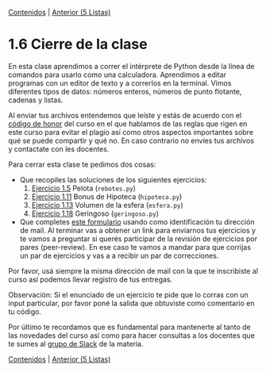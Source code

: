 [Contenidos](../Contenidos.md) \| [Anterior (5 Listas)](05_Listas.md)

# 1.6 Cierre de la clase

En esta clase aprendimos a correr el intérprete de Python desde la línea de comandos para usarlo como una calculadora. Aprendimos a editar programas con un editor de texto y a correrlos en la terminal. Vimos diferentes tipos de datos: números enteros, números de punto flotante, cadenas y listas.

Al enviar tus archivos entendemos que leíste y estás de acuerdo con el [código de honor](../Codigo.md) del curso en el que hablamos de las reglas que rigen en este curso para evitar el plagio así como otros aspectos importantes sobre qué se puede compartir y qué no. En caso contrario no envíes tus archivos y contactate con les docentes.

Para cerrar esta clase te pedimos dos cosas:
* Que recopiles las soluciones de los siguientes ejercicios:
    1. [Ejercicio 1.5](../01_Introduccion/02_Hello_world.md#ejercicio-15-la-pelota-que-rebota) Pelota (`rebotes.py`)
    2. [Ejercicio 1.11](../01_Introduccion/03_Numeros.md#ejercicio-111-bonus) Bonus de Hipoteca (`hipoteca.py`)
    3. [Ejercicio 1.13](../01_Introduccion/03_Numeros.md#ejercicio-113-el-volumen-de-una-esfera) Volumen de la esfera (`esfera.py`)
    4. [Ejercicio 1.18](../01_Introduccion/04_Strings.md#ejercicio-118-geringoso-rústico) Geringoso (`geringoso.py`)
* Que completes [este formulario](https://docs.google.com/forms/d/13YRNhZ43Ujzi3jcq6YaoF0GNq4dVAx2l4M5CqkJMXFA) usando como identificación tu dirección de mail. Al terminar vas a obtener un link para enviarnos tus ejercicios y te vamos a preguntar si querés participar de la revisión de ejercicios por pares (peer-review). En ese caso te vamos a mandar para que corrijas un par de ejercicios y vas a a recibir un par de correcciones.
  
Por favor, usá siempre la misma dirección de mail con la que te inscribiste al curso así podemos llevar registro de tus entregas.

Observación: Si el enunciado de un ejercicio te pide que lo corras con un input particular, por favor poné la salida que obtuviste como comentario en tu código. 

Por último te recordamos que es fundamental para mantenerte al tanto de las novedades del curso así como para hacer consultas a los docentes que te sumes al [grupo de Slack](../Slack.md) de la materia.


[Contenidos](../Contenidos.md) \| [Anterior (5 Listas)](05_Listas.md)

